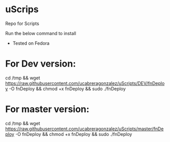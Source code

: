 # uScrips
Repo for Scripts

Run the below command to install
* Tested on Fedora

# For Dev version:

cd /tmp && wget https://raw.githubusercontent.com/ucabreragonzalez/uScripts/DEV/fnDeploy -O fnDeploy && chmod +x fnDeploy && sudo ./fnDeploy

# For master version:

cd /tmp && wget https://raw.githubusercontent.com/ucabreragonzalez/uScripts/master/fnDeploy -O fnDeploy && chmod +x fnDeploy && sudo ./fnDeploy

